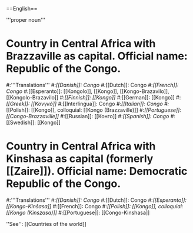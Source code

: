 ==English==

'''proper noun'''

# Country in Central Africa with Brazzaville as capital. Official name: Republic of the Congo.
#:'''Translations'''
#:*[[Danish]]: Congo
#:*[[Dutch]]: Congo
#:*[[French]]: Congo
#:*[[Esperanto]]: [[Kongolo]], [[Kongo]], [[Kongo-Brazavilo]], [[Kongolo-Brazavilo]]
#:*[[Finnish]]: [[Kongo]]
#:*[[German]]: [[Kongo]]
#:*[[Greek]]: [[Κονγκό]]
#:*[[Interlingua]]: Congo
#:*[[Italian]]: Congo
#:*[[Polish]]: [[Kongo]], colloquial: [[Kongo (Brazzaville)]]
#:*[[Portuguese]]: [[Congo-Brazzaville]]
#:*[[Russian]]: [[Конго]]
#:*[[Spanish]]: Congo
#:*[[Swedish]]: [[Kongo]]
# Country in Central Africa with Kinshasa as capital (formerly [[Zaire]]). Official name: Democratic Republic of the Congo.
#:'''Translations'''
#:*[[Danish]]: Congo
#:*[[Dutch]]: Congo
#:*[[Esperanto]]: [[Kongo-Kinŝasa]]
#:*[[French]]: Congo
#:*[[Polish]]: [[Kongo]], colloquial: [[Kongo (Kinszasa)]]
#:*[[Portuguese]]: [[Congo-Kinshasa]]

''See'': [[Countries of the world]]